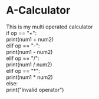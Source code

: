 # A-Calculator
This is my multi operated calculator<br/>
if op == "+": <br/>
    print(num1 + num2)<br/>
elif op == "-":<br/>
    print(num1 - num2)<br/>
elif op == "/":<br/>
    print(num1 / num2)<br/>
elif op == "*":<br/>
    print(num1 * num2)<br/>
else: <br/>
    print("Invalid operator")<br/>
